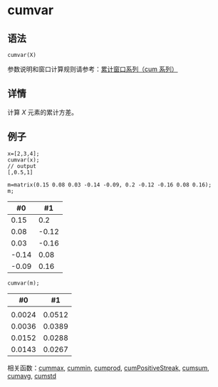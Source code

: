 # cumvar

## 语法

`cumvar(X)`

参数说明和窗口计算规则请参考：[累计窗口系列（cum 系列）](../themes/cumFunctions.md)

## 详情

计算 *X* 元素的累计方差。

## 例子

```
x=[2,3,4];
cumvar(x);
// output
[,0.5,1]

m=matrix(0.15 0.08 0.03 -0.14 -0.09, 0.2 -0.12 -0.16 0.08 0.16);
m;
```

| #0 | #1 |
| --- | --- |
| 0.15 | 0.2 |
| 0.08 | -0.12 |
| 0.03 | -0.16 |
| -0.14 | 0.08 |
| -0.09 | 0.16 |

```
cumvar(m);
```

| #0 | #1 |
| --- | --- |
|  |  |
| 0.0024 | 0.0512 |
| 0.0036 | 0.0389 |
| 0.0152 | 0.0288 |
| 0.0143 | 0.0267 |

相关函数：[cummax](cummax.md), [cummin](cummin.md), [cumprod](cumprod.md), [cumPositiveStreak](cumPositiveStreak.md), [cumsum](cumsum.md), [cumavg](cumavg.md), [cumstd](cumstd.md)

